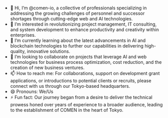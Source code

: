 - 👋 Hi, I’m @comen-io, a collective of professionals specializing in addressing the growing challenges of personnel and successor shortages through cutting-edge web and AI technologies.
- 👀 I’m interested in revolutionizing project management, IT consulting, and system development to enhance productivity and creativity within enterprises.
- 🌱 I’m currently learning about the latest advancements in AI and blockchain technologies to further our capabilities in delivering high-quality, innovative solutions.
- 💞️ I’m looking to collaborate on projects that leverage AI and web technologies for business process optimization, cost reduction, and the creation of new business ventures.
- 📫 How to reach me: For collaborations, support on development grant applications, or introductions to potential clients or recruits, please connect with us through our Tokyo-based headquarters.
- 😄 Pronouns: We/Us
- ⚡ Fun fact: Our journey began from a desire to deliver the technical prowess honed over years of experience to a broader audience, leading to the establishment of COMEN in the heart of Tokyo.

<!---
comen-io/comen-io is a ✨ special ✨ repository because its `README.md` (this file) appears on your GitHub profile.
You can click the Preview link to take a look at your changes.
--->
